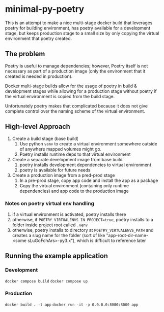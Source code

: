 # minimal-py-poetry

This is an attempt to make a nice multi-stage docker build that leverages poetry for building environment, has poetry available for a development stage, but keeps production stage to a small size by only copying the virtual environment that poetry created.

## The problem

Poetry is useful to manage dependencies; however, Poetry itself is not necessary as part of a production image (only the environment that it created is needed in production).

Docker multi-stage builds allow for the usage of poetry in build & development stages while allowing for a production stage without poetry if the virtual environment is copied from the build stage.

Unfortunately poetry makes that complicated because it does not give complete control over the naming scheme of the virtual environment.

## High-level Approach

1. Create a build stage (base build)
    1. Use python `venv` to create a virtual environment somewhere outside of anywhere mapped volumes might go.
    2. Poetry installs runtime deps to that virtual environment
2. Create a separate development image from base build
    1. poetry installs development dependencies to virtual environment
    2. poetry is available for future needs
3. Create a production image from a pred-prod stage
    1. In a pre-prod stage, copy app code and install the app as a package
    2. Copy the virtual environment (containing only runtime dependencies) and app code to the production image

### Notes on poetry virtual env handling

1. if a virtual environment is activated, poetry installs there
2. otherwise, if `POETRY_VIRTUALENVS_IN_PROJECT=true`, poetry installs to a folder inside project root called `.venv`
3. otherwise, poetry installs to directory at `POETRY_VIRTUALENVS_PATH` and creates a slug name for the folder (sort of like "app-root-dir-name-\<some sLuGoFchArs\>-py3.x"), which is difficult to reference later

## Running the example application

### Development

`docker compose build`
`docker compose up`

### Production

`docker build . -t app`
`docker run -it -p 0.0.0.0:8000:8000 app`
